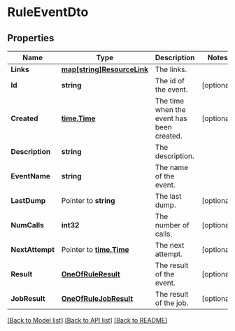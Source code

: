 # RuleEventDto

## Properties

Name | Type | Description | Notes
------------ | ------------- | ------------- | -------------
**Links** | [**map[string]ResourceLink**](ResourceLink.md) | The links. | 
**Id** | **string** | The id of the event. | [optional] 
**Created** | [**time.Time**](time.Time.md) | The time when the event has been created. | [optional] 
**Description** | **string** | The description. | 
**EventName** | **string** | The name of the event. | 
**LastDump** | Pointer to **string** | The last dump. | [optional] 
**NumCalls** | **int32** | The number of calls. | [optional] 
**NextAttempt** | Pointer to [**time.Time**](time.Time.md) | The next attempt. | [optional] 
**Result** | [**OneOfRuleResult**](oneOf&lt;RuleResult&gt;.md) | The result of the event. | [optional] 
**JobResult** | [**OneOfRuleJobResult**](oneOf&lt;RuleJobResult&gt;.md) | The result of the job. | [optional] 

[[Back to Model list]](../README.md#documentation-for-models) [[Back to API list]](../README.md#documentation-for-api-endpoints) [[Back to README]](../README.md)


